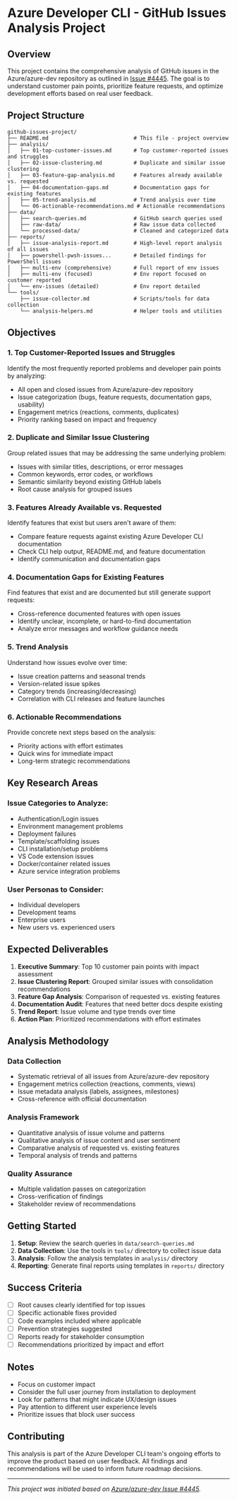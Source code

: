 # Azure Developer CLI - GitHub Issues Analysis Project

## Overview
This project contains the comprehensive analysis of GitHub issues in the Azure/azure-dev repository as outlined in [Issue #4445](https://github.com/Azure/azure-dev/issues/4445). The goal is to understand customer pain points, prioritize feature requests, and optimize development efforts based on real user feedback.

## Project Structure
```
github-issues-project/
├── README.md                           # This file - project overview
├── analysis/
│   ├── 01-top-customer-issues.md       # Top customer-reported issues and struggles
│   ├── 02-issue-clustering.md          # Duplicate and similar issue clustering
│   ├── 03-feature-gap-analysis.md      # Features already available vs. requested
│   ├── 04-documentation-gaps.md        # Documentation gaps for existing features
│   ├── 05-trend-analysis.md            # Trend analysis over time
│   └── 06-actionable-recommendations.md # Actionable recommendations
├── data/
│   ├── search-queries.md               # GitHub search queries used
│   ├── raw-data/                       # Raw issue data collected
│   └── processed-data/                 # Cleaned and categorized data
├── reports/
│   ├── issue-analysis-report.md        # High-level report analysis of all issues
│   ├── powershell-pwsh-issues...       # Detailed findings for PowerShell issues
│   ├── multi-env (comprehensive)       # Full report of env issues
│   ├── multi-env (focused)             # Env report focused on customer reported
│   └── env-issues (detailed)           # Env report detailed   
└── tools/
    ├── issue-collector.md              # Scripts/tools for data collection
    └── analysis-helpers.md             # Helper tools and utilities
```

## Objectives

### 1. Top Customer-Reported Issues and Struggles
Identify the most frequently reported problems and developer pain points by analyzing:
- All open and closed issues from Azure/azure-dev repository
- Issue categorization (bugs, feature requests, documentation gaps, usability)
- Engagement metrics (reactions, comments, duplicates)
- Priority ranking based on impact and frequency

### 2. Duplicate and Similar Issue Clustering
Group related issues that may be addressing the same underlying problem:
- Issues with similar titles, descriptions, or error messages
- Common keywords, error codes, or workflows
- Semantic similarity beyond existing GitHub labels
- Root cause analysis for grouped issues

### 3. Features Already Available vs. Requested
Identify features that exist but users aren't aware of them:
- Compare feature requests against existing Azure Developer CLI documentation
- Check CLI help output, README.md, and feature documentation
- Identify communication and documentation gaps

### 4. Documentation Gaps for Existing Features
Find features that exist and are documented but still generate support requests:
- Cross-reference documented features with open issues
- Identify unclear, incomplete, or hard-to-find documentation
- Analyze error messages and workflow guidance needs

### 5. Trend Analysis
Understand how issues evolve over time:
- Issue creation patterns and seasonal trends
- Version-related issue spikes
- Category trends (increasing/decreasing)
- Correlation with CLI releases and feature launches

### 6. Actionable Recommendations
Provide concrete next steps based on the analysis:
- Priority actions with effort estimates
- Quick wins for immediate impact
- Long-term strategic recommendations

## Key Research Areas

### Issue Categories to Analyze:
- Authentication/Login issues
- Environment management problems
- Deployment failures
- Template/scaffolding issues
- CLI installation/setup problems
- VS Code extension issues
- Docker/container related issues
- Azure service integration problems

### User Personas to Consider:
- Individual developers
- Development teams
- Enterprise users
- New users vs. experienced users

## Expected Deliverables

1. **Executive Summary**: Top 10 customer pain points with impact assessment
2. **Issue Clustering Report**: Grouped similar issues with consolidation recommendations
3. **Feature Gap Analysis**: Comparison of requested vs. existing features
4. **Documentation Audit**: Features that need better docs despite existing
5. **Trend Report**: Issue volume and type trends over time
6. **Action Plan**: Prioritized recommendations with effort estimates

## Analysis Methodology

### Data Collection
- Systematic retrieval of all issues from Azure/azure-dev repository
- Engagement metrics collection (reactions, comments, views)
- Issue metadata analysis (labels, assignees, milestones)
- Cross-reference with official documentation

### Analysis Framework
- Quantitative analysis of issue volume and patterns
- Qualitative analysis of issue content and user sentiment
- Comparative analysis of requested vs. existing features
- Temporal analysis of trends and patterns

### Quality Assurance
- Multiple validation passes on categorization
- Cross-verification of findings
- Stakeholder review of recommendations

## Getting Started

1. **Setup**: Review the search queries in `data/search-queries.md`
2. **Data Collection**: Use the tools in `tools/` directory to collect issue data
3. **Analysis**: Follow the analysis templates in `analysis/` directory
4. **Reporting**: Generate final reports using templates in `reports/` directory

## Success Criteria

- [ ] Root causes clearly identified for top issues
- [ ] Specific actionable fixes provided
- [ ] Code examples included where applicable
- [ ] Prevention strategies suggested
- [ ] Reports ready for stakeholder consumption
- [ ] Recommendations prioritized by impact and effort

## Notes

- Focus on customer impact
- Consider the full user journey from installation to deployment
- Look for patterns that might indicate UX/design issues
- Pay attention to different user experience levels
- Prioritize issues that block user success

## Contributing

This analysis is part of the Azure Developer CLI team's ongoing efforts to improve the product based on user feedback. All findings and recommendations will be used to inform future roadmap decisions.

---

*This project was initiated based on [Azure/azure-dev Issue #4445](https://github.com/Azure/azure-dev/issues/4445).*
